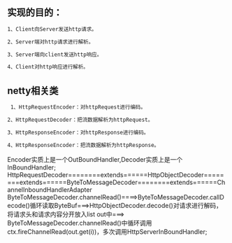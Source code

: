 ## 实现的目的：
``` bash
1、Client向Server发送http请求。

2、Server端对http请求进行解析。

3、Server端向client发送http响应。

4、Client对http响应进行解析。
```

##  netty相关类
```bash
 1、HttpRequestEncoder：对httpRequest进行编码。

2、HttpRequestDecoder：把流数据解析为httpRequest。

3、HttpResponseEncoder：对httpResponse进行编码。

4、HttpResponseEncoder：把流数据解析为httpResponse。
```

Encoder实质上是一个OutBoundHandler,Decoder实质上是一个InBoundHandler;
HttpRequestDecoder========extends======HttpObjectDecoder========extends======ByteToMessageDecoder========extends======ChannelInboundHandlerAdapter
ByteToMessageDecoder.channelRead()====>ByteToMessageDecoder.callDecode()循环读取ByteBuf===>HttpObjectDecoder.decode()对请求进行解码，将请求头和请求内容分开放入list out中===>
ByteToMessageDecoder.channelRead()中循环调用ctx.fireChannelRead(out.get(i))，多次调用HttpServerInBoundHandler;